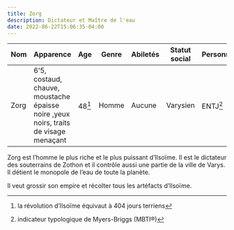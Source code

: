 ```yaml
---
title: Zorg
description: Dictateur et Maître de l'eau
date: 2022-06-22T15:06:35-04:00
---
```


| Nom | Apparence | Age | Genre | Abiletés | Statut social | Personnalité |
| --- | --- | --- | --- | --- | --- | --- |
| Zorg | 6’5, costaud, chauve, moustache épaisse noire ,yeux noirs, traits de visage menaçant | 48[^planet] | Homme | Aucune | Varysien | ENTJ[^personality] |

Zorg est l’homme le plus riche et le plus puissant d’Ilsoïme. Il est le dictateur des souterrains de Zothon et il contrôle aussi une partie de la ville de Varys. Il détient le monopole de l’eau de toute la planète.

Il veut grossir son empire et récolter tous les artéfacts d’Ilsoïme.

[^planet]: la révolution d’Ilsoïme équivaut à 404 jours terriens
[^personality]: indicateur typologique de Myers-Briggs (MBTI®)
